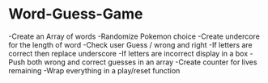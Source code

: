 # Word-Guess-Game

-Create an Array of words 
-Randomize Pokemon choice
-Create undercore for the length of word
-Check user Guess / wrong and right
-If letters are correct then replace underscore
-If letters are incorrect display in a box
-Push both wrong and correct guesses in an array
-Create counter for lives remaining
-Wrap everything in a play/reset function
